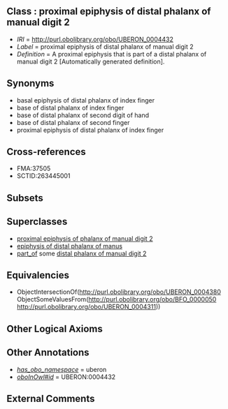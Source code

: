 
## Class : proximal epiphysis of distal phalanx of manual digit 2

 * *IRI* = http://purl.obolibrary.org/obo/UBERON_0004432
 * *Label* = proximal epiphysis of distal phalanx of manual digit 2
 * *Definition* = A proximal epiphysis that is part of a distal phalanx of manual digit 2 [Automatically generated definition].

## Synonyms

 * basal epiphysis of distal phalanx of index finger
 * base of distal phalanx of index finger
 * base of distal phalanx of second digit of hand
 * base of distal phalanx of second finger
 * proximal epiphysis of distal phalanx of index finger

## Cross-references

 * FMA:37505
 * SCTID:263445001

## Subsets


## Superclasses

 * [proximal epiphysis of phalanx of manual digit 2](../../UBERON/18/UBERON_0004418.md)
 * [epiphysis of distal phalanx of manus](../../UBERON/79/UBERON_0011979.md)
 * [part_of](../../BFO/50/BFO_0000050.md) some [distal phalanx of manual digit 2](../../UBERON/11/UBERON_0004311.md)

## Equivalencies

 * ObjectIntersectionOf(<http://purl.obolibrary.org/obo/UBERON_0004380> ObjectSomeValuesFrom(<http://purl.obolibrary.org/obo/BFO_0000050> <http://purl.obolibrary.org/obo/UBERON_0004311>))

## Other Logical Axioms


## Other Annotations

 * *[has_obo_namespace](../../ce/oboInOwl#hasOBONamespace.md)* = uberon
 * *[oboInOwl#id](../../id/oboInOwl#id.md)* = UBERON:0004432

## External Comments

